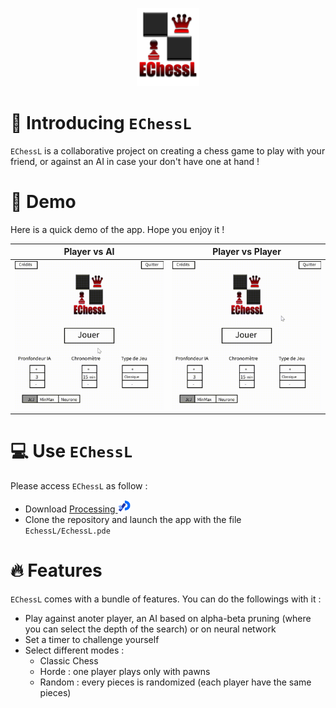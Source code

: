 <p align="center">
      <img src="EchessL/Images/logoEChessL.png" alt="logo" width="100" />
</p>



# 👋 Introducing `EChessL`
<!---
<p align="center">
    <img src="intro/EChessL.png" alt="view" />
</p>
--->

`EChessL` is a collaborative project on creating a chess game to play with your friend, or against an AI in case your don't have one at hand !


# 🚀 Demo
Here is a quick demo of the app. Hope you enjoy it !

|Player vs AI|Player vs Player|
|:-:|:-:|
|![Player vs AI](intro/EchessL_PvAI.gif?w=400)|![Player vs Player](intro/EchessL_PvP.gif?w=400)|


# 💻 Use `EChessL`
Please access `EChessL` as follow :
- Download <a href="https://processing.org/">Processing <img src="intro/Processing_2021_logo.svg" alt="processing" width="20" /></a>
- Clone the repository and launch the app with the file `EchessL/EchessL.pde`


# 🔥 Features
`EChessL` comes with a bundle of features. You can do the followings with it :
- Play against anoter player, an AI based on alpha-beta pruning (where you can select the depth of the search) or on neural network
- Set a timer to challenge yourself
- Select different modes :
    * Classic Chess
    * Horde : one player plays only with pawns
    * Random : every pieces is randomized (each player have the same pieces)



<!---     
    Project name, logo (if any).
    An introduction to the project (if possible with an image)
    How to run the project locally. Provide all the steps after you've tested it out.
    Demo link (if any)
    What kind of features does the project support? Provide a list of them.
    If possible, list down the upcoming features at a high level.
    Describe the technologies used in the project.
    Provide deployment information. Here you have an opportunity to add deploy buttons to deploy your project on services like Vercel, Netlify, and more.
    Provide stats about the repository. You can use shields to create intuitive buttons to show the stars, forks, licenses, and many other details.
    Provide clear information on how to contribute to your project.
    Thank all the Stargazers (people who have starred your repo).
    Feel free to use emojis in your readme file, but don't overdo it.
--->
